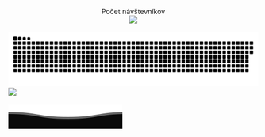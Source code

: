 
<p align="center"> 
  Počet návštevníkov<br>
  <img src="https://profile-counter.glitch.me/gymoblig/count.svg" />
</p>
<a href=#><img src="contributions.svg"></a>
<img src="https://github-readme-stats.vercel.app/api/top-langs/?username=gymoblig&layout=compact&count_private=true&theme=gruvbox" />


<a href=#><img src="footer.svg"></a>
